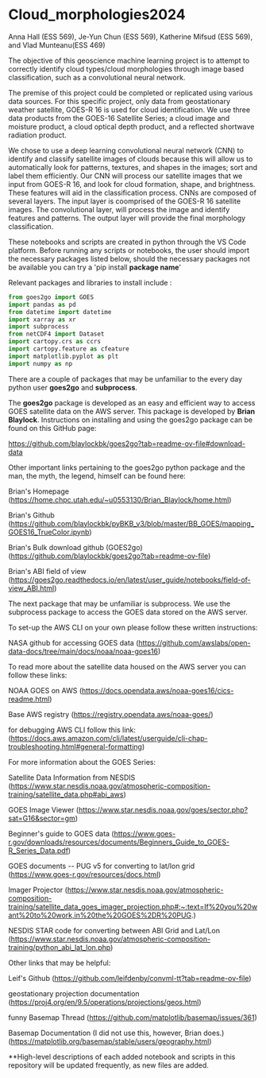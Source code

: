 # Cloud_morphologies2024
Anna Hall (ESS 569), Je-Yun Chun (ESS 569), Katherine Mifsud (ESS 569), and Vlad Munteanu(ESS 469)

The objective of this geoscience machine learning project is to attempt to correctly identify cloud types/cloud morphologies through image based classification, such as a convolutional neural network. 

The premise of this project could be completed or replicated using various data sources. For this specific project, only data from geostationary weather satellite, GOES-R 16 is used for cloud identification. We use three data products from the GOES-16 Satellite Series; a cloud image and moisture product, a cloud optical depth product, and a reflected shortwave radiation product.

We chose to use a deep learning convolutional neural network (CNN) to identify and classify satellite images of clouds because this will allow us to automatically look for patterns, textures, and shapes in the images; sort and label them efficiently. Our CNN will process our satellite images that we input from GOES-R 16, and look for cloud formation, shape, and brightness. These features will aid in the classification process. CNNs are composed of several layers. The input layer is coomprised of the GOES-R 16 satellite images. The convolutional layer, will process the image and identify features and patterns. The output layer will provide the final morphology classification. 

These notebooks and scripts are created in python through the VS Code platform. 
Before running any scripts or notebooks, the user should import the necessary packages listed below, should the necessary packages not be available you can try a 'pip install **package name**' 

Relevant packages and libraries to install include :

```python
from goes2go import GOES
import pandas as pd
from datetime import datetime
import xarray as xr
import subprocess
from netCDF4 import Dataset
import cartopy.crs as ccrs
import cartopy.feature as cfeature
import matplotlib.pyplot as plt
import numpy as np
```
There are a couple of packages that may be unfamiliar to the every day python user **goes2go** and **subprocess**.

The **goes2go** package is developed as an easy and efficient way to access GOES satellite data on the AWS server. This package is developed by **Brian Blaylock**. Instructions on installing and using the goes2go package can be found on this GitHub page:

https://github.com/blaylockbk/goes2go?tab=readme-ov-file#download-data 

Other important links pertaining to the goes2go python package and the man, the myth, the legend, himself can be found here:

Brian's Homepage
(https://home.chpc.utah.edu/~u0553130/Brian_Blaylock/home.html)

Brian's Github
(https://github.com/blaylockbk/pyBKB_v3/blob/master/BB_GOES/mapping_GOES16_TrueColor.ipynb)

Brian's Bulk download github (GOES2go)
(https://github.com/blaylockbk/goes2go?tab=readme-ov-file)

Brian's ABI field of view
(https://goes2go.readthedocs.io/en/latest/user_guide/notebooks/field-of-view_ABI.html)

The next package that may be unfamiliar is subprocess. We use the subprocess package to access the GOES data stored on the AWS server.

To set-up the AWS CLI on your own please follow these written instructions:

NASA github for accessing GOES data
(https://github.com/awslabs/open-data-docs/tree/main/docs/noaa/noaa-goes16)

To read more about the satellite data housed on the AWS server you can follow these links:

NOAA GOES on AWS
(https://docs.opendata.aws/noaa-goes16/cics-readme.html)

Base AWS registry
(https://registry.opendata.aws/noaa-goes/)

for debugging AWS CLI follow this link:
(https://docs.aws.amazon.com/cli/latest/userguide/cli-chap-troubleshooting.html#general-formatting)

For more information about the GOES Series:

Satellite Data Information from NESDIS
(https://www.star.nesdis.noaa.gov/atmospheric-composition-training/satellite_data.php#abi_aws)

GOES Image Viewer
(https://www.star.nesdis.noaa.gov/goes/sector.php?sat=G16&sector=gm)

Beginner's guide to GOES data
(https://www.goes-r.gov/downloads/resources/documents/Beginners_Guide_to_GOES-R_Series_Data.pdf)

GOES documents -- PUG v5 for converting to lat/lon grid
(https://www.goes-r.gov/resources/docs.html)

Imager Projector 
(https://www.star.nesdis.noaa.gov/atmospheric-composition-training/satellite_data_goes_imager_projection.php#:~:text=If%20you%20want%20to%20work,in%20the%20GOES%2DR%20PUG.)

NESDIS STAR code for converting between ABI Grid and Lat/Lon
(https://www.star.nesdis.noaa.gov/atmospheric-composition-training/python_abi_lat_lon.php)


Other links that may be helpful:

Leif's Github
(https://github.com/leifdenby/convml-tt?tab=readme-ov-file)

geostationary projection documentation
(https://proj4.org/en/9.5/operations/projections/geos.html)

funny Basemap Thread
(https://github.com/matplotlib/basemap/issues/361)

Basemap Documentation (I did not use this, however, Brian does.)
(https://matplotlib.org/basemap/stable/users/geography.html)


**High-level descriptions of each added notebook and scripts in this repository will be updated frequently, as new files are added. 
